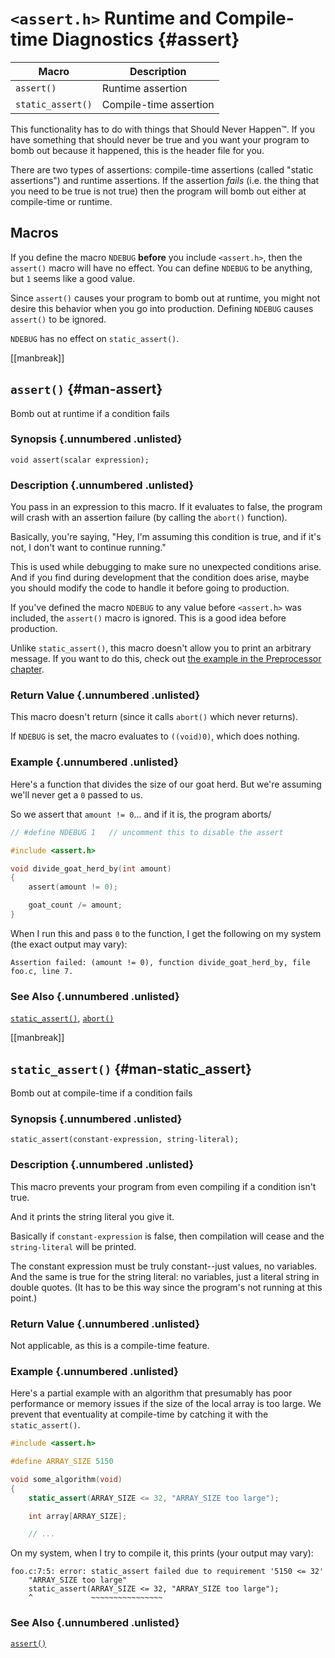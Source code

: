 <!-- Beej's guide to C

# vim: ts=4:sw=4:nosi:et:tw=72
-->

# `<assert.h>` Runtime and Compile-time Diagnostics {#assert}

|Macro|Description|
|--------|----------------------|
|`assert()`|Runtime assertion|
|`static_assert()`|Compile-time assertion|

This functionality has to do with things that Should Never Happen™. If
you have something that should never be true and you want your program
to bomb out because it happened, this is the header file for you.

There are two types of assertions: compile-time assertions (called
"static assertions") and runtime assertions. If the assertion _fails_
(i.e. the thing that you need to be true is not true) then the program
will bomb out either at compile-time or runtime.

## Macros

If you define the macro `NDEBUG` **before** you include `<assert.h>`,
then the `assert()` macro will have no effect. You can define `NDEBUG`
to be anything, but `1` seems like a good value.

Since `assert()` causes your program to bomb out at runtime, you might
not desire this behavior when you go into production. Defining `NDEBUG`
causes `assert()` to be ignored.

`NDEBUG` has no effect on `static_assert()`.

[[manbreak]]
## `assert()` {#man-assert}

Bomb out at runtime if a condition fails

### Synopsis {.unnumbered .unlisted}

``` {.c}
void assert(scalar expression);
```

### Description {.unnumbered .unlisted}

You pass in an expression to this macro. If it evaluates to false, the
program will crash with an assertion failure (by calling the `abort()`
function).

Basically, you're saying, "Hey, I'm assuming this condition is true, and
if it's not, I don't want to continue running."

This is used while debugging to make sure no unexpected conditions
arise. And if you find during development that the condition does arise,
maybe you should modify the code to handle it before going to
production.

If you've defined the macro `NDEBUG` to any value before `<assert.h>`
was included, the `assert()` macro is ignored. This is a good idea
before production.

Unlike `static_assert()`, this macro doesn't allow you to print an
arbitrary message. If you want to do this, check out [the example in the
Preprocessor chapter](#my-assert).

### Return Value {.unnumbered .unlisted}

This macro doesn't return (since it calls `abort()` which never
returns).

If `NDEBUG` is set, the macro evaluates to `((void)0)`, which does
nothing.

### Example {.unnumbered .unlisted}

Here's a function that divides the size of our goat herd. But we're
assuming we'll never get a `0` passed to us.

So we assert that `amount != 0`... and if it is, the program aborts/

``` {.c .numberLines}
// #define NDEBUG 1   // uncomment this to disable the assert

#include <assert.h>

void divide_goat_herd_by(int amount)
{
    assert(amount != 0);

    goat_count /= amount;
}
```

When I run this and pass `0` to the function, I get the following on my
system (the exact output may vary):

```
Assertion failed: (amount != 0), function divide_goat_herd_by, file foo.c, line 7.
```

### See Also {.unnumbered .unlisted}

[`static_assert()`](#man-static_assert),
[`abort()`](#man-abort)

[[manbreak]]
## `static_assert()` {#man-static_assert}

Bomb out at compile-time if a condition fails

### Synopsis {.unnumbered .unlisted}

``` {.c}
static_assert(constant-expression, string-literal);
```

### Description {.unnumbered .unlisted}

This macro prevents your program from even compiling if a condition
isn't true.

And it prints the string literal you give it.

Basically if `constant-expression` is false, then compilation will cease
and the `string-literal` will be printed.

The constant expression must be truly constant--just values, no
variables. And the same is true for the string literal: no variables,
just a literal string in double quotes. (It has to be this way since
the program's not running at this point.)

### Return Value {.unnumbered .unlisted}

Not applicable, as this is a compile-time feature.

### Example {.unnumbered .unlisted}

Here's a partial example with an algorithm that presumably has poor
performance or memory issues if the size of the local array is too
large. We prevent that eventuality at compile-time by catching it with
the `static_assert()`.

``` {.c .numberLines}
#include <assert.h>

#define ARRAY_SIZE 5150

void some_algorithm(void)
{
    static_assert(ARRAY_SIZE <= 32, "ARRAY_SIZE too large");

    int array[ARRAY_SIZE];

    // ...
```

On my system, when I try to compile it, this prints (your output may vary):

```
foo.c:7:5: error: static_assert failed due to requirement '5150 <= 32'
    "ARRAY_SIZE too large"
    static_assert(ARRAY_SIZE <= 32, "ARRAY_SIZE too large");
    ^             ~~~~~~~~~~~~~~~~
```

### See Also {.unnumbered .unlisted}

[`assert()`](#man-assert)

<!--
[[manbreak]]
## `example()` `example()` `example()` {#man-example}

### Synopsis {.unnumbered .unlisted}

``` {.c}
```

### Description {.unnumbered .unlisted}

### Return Value {.unnumbered .unlisted}

### Example {.unnumbered .unlisted}

``` {.c .numberLines}
```

### See Also {.unnumbered .unlisted}

[`example()`](#man-example),
-->